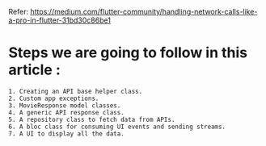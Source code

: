 Refer: https://medium.com/flutter-community/handling-network-calls-like-a-pro-in-flutter-31bd30c86be1

# Steps we are going to follow in this article :
    1. Creating an API base helper class.
    2. Custom app exceptions.
    3. MovieResponse model classes.
    4. A generic API response class.
    5. A repository class to fetch data from APIs.
    6. A bloc class for consuming UI events and sending streams.
    7. A UI to display all the data.